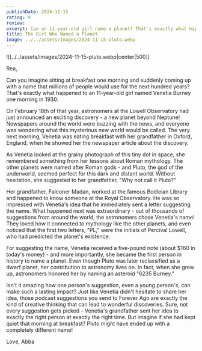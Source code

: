 ```yaml
---
publishDate: 2024-11-15
rating: 9
review: 
excerpt: Can an 11-year-old girl name a planet? That's exactly what happened in 1930, when a young student's breakfast conversation led to naming one of our solar system's most famous celestial bodies.
title: The Girl Who Named a Planet
image: ../../assets/images/2024-11-15-pluto.webp
---
```

![[../../assets/images/2024-11-15-pluto.webp|center|500]]

Rea,

Can you imagine sitting at breakfast one morning and suddenly coming up with a name that millions of people would use for the next hundred years? That's exactly what happened to an 11-year-old girl named Venetia Burney one morning in 1930.

On February 18th of that year, astronomers at the Lowell Observatory had just announced an exciting discovery - a new planet beyond Neptune! Newspapers around the world were buzzing with the news, and everyone was wondering what this mysterious new world would be called. The very next morning, Venetia was eating breakfast with her grandfather in Oxford, England, when he showed her the newspaper article about the discovery.

As Venetia looked at the grainy photograph of this tiny dot in space, she remembered something from her lessons about Roman mythology. The other planets were named after Roman gods - and Pluto, the god of the underworld, seemed perfect for this dark and distant world. Without hesitation, she suggested to her grandfather, "Why not call it Pluto?"

Her grandfather, Falconer Madan, worked at the famous Bodleian Library and happened to know someone at the Royal Observatory. He was so impressed with Venetia's idea that he immediately sent a letter suggesting the name. What happened next was extraordinary - out of thousands of suggestions from around the world, the astronomers chose Venetia's name! They loved how it connected to mythology like the other planets, and even noticed that the first two letters, "PL," were the initials of Percival Lowell, who had predicted the planet's existence.

For suggesting the name, Venetia received a five-pound note (about $160 in today's money) - and more importantly, she became the first person in history to name a planet. Even though Pluto was later reclassified as a dwarf planet, her contribution to astronomy lives on. In fact, when she grew up, astronomers honored her by naming an asteroid "6235 Burney."

Isn't it amazing how one person's suggestion, even a young person's, can make such a lasting impact? Just like Venetia didn't hesitate to share her idea, those podcast suggestions you send to Forever Ago are exactly the kind of creative thinking that can lead to wonderful discoveries. Sure, not every suggestion gets picked - Venetia's grandfather sent her idea to exactly the right person at exactly the right time. But imagine if she had kept quiet that morning at breakfast? Pluto might have ended up with a completely different name!

Love,
Abba
